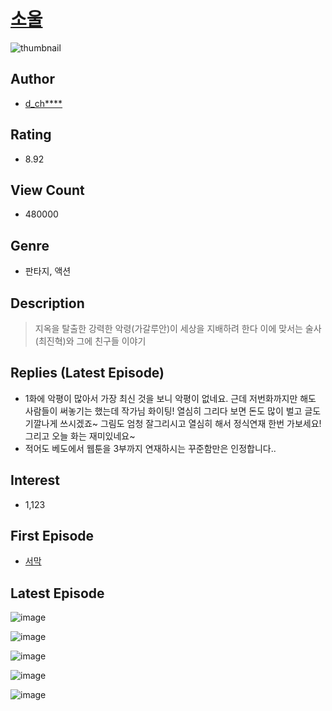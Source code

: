 # [소울](https://comic.naver.com/bestChallenge/list?titleId=562687)
![thumbnail](https://image-comic.pstatic.net/user_contents_data/challenge_comic/2013/05/30/254859/thumbnail_title_d_choi27_232912_.jpg)

## Author
- [d_ch****](https://comic.naver.com/artistTitle?id=254859)

## Rating
- 8.92

## View Count
- 480000

## Genre
- 판타지, 액션

## Description
> 지옥을 탈출한 강력한 악령(가갈루안)이 세상을 지배하려 한다 이에 맞서는 술사(최진혁)와 그에 친구들 이야기

## Replies (Latest Episode)
- 1화에 악평이 많아서 가장 최신 것을 보니 악평이 없네요. 근데 저번화까지만 해도 사람들이 써놓기는 했는데 작가님 화이팅! 열심히 그리다 보면 돈도 많이 벌고 글도 기깔나게 쓰시겠죠~ 그림도 엄청 잘그리시고 열심히 해서 정식연재 한번 가보세요! 그리고 오늘 화는 재미있네요~
- 적어도 베도에서 웹툰을 3부까지 연재하시는 꾸준함만은 인정합니다..

## Interest
- 1,123

## First Episode
- [서막](https://comic.naver.com/bestChallenge/detail?titleId=562687&no=1)

## Latest Episode
![image](https://image-comic.pstatic.net/user_contents_data/challenge_comic/2021/12/29/254859/upload_3762302520168887862.jpeg)

![image](https://image-comic.pstatic.net/user_contents_data/challenge_comic/2021/12/29/254859/upload_7003998342400794928.jpeg)

![image](https://image-comic.pstatic.net/user_contents_data/challenge_comic/2021/12/29/254859/upload_7220506265865564979.jpeg)

![image](https://image-comic.pstatic.net/user_contents_data/challenge_comic/2021/12/29/254859/upload_3834030466893428067.jpeg)

![image](https://image-comic.pstatic.net/user_contents_data/challenge_comic/2021/12/29/254859/upload_7378639333872788838.jpeg)
